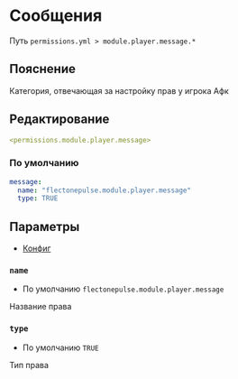 # Сообщения
Путь `permissions.yml > module.player.message.*`

## Пояснение
Категория, отвечающая за настройку прав у игрока Афк

## Редактирование
```yaml
<permissions.module.player.message>
```

### По умолчанию
```yaml
message:
  name: "flectonepulse.module.player.message"
  type: TRUE
```

## Параметры

- [Конфиг](/ru/config/module/player/message/)

### `name`
- По умолчанию `flectonepulse.module.player.message`

Название права

### `type`
- По умолчанию `TRUE`

Тип права

<!--@include: @/ru/parts/permission.md-->

